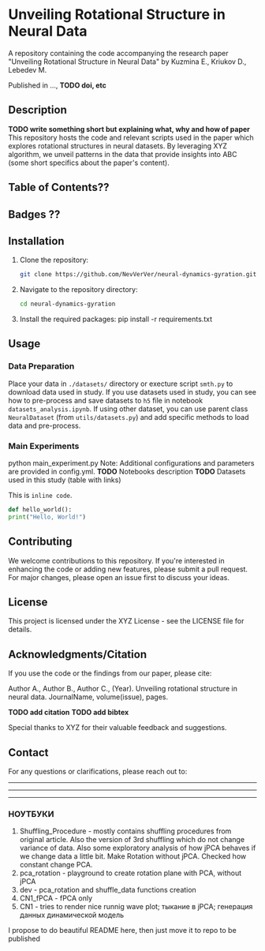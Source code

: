 # Unveiling Rotational Structure in Neural Data

A repository containing the code accompanying the research paper "Unveiling Rotational Structure in Neural Data" by Kuzmina E., Kriukov D., Lebedev M.

Published in ..., **TODO doi, etc**

## Description

**TODO write something short but explaining what, why and how of paper**
This repository hosts the code and relevant scripts used in the paper which explores rotational structures in neural datasets. By leveraging XYZ algorithm, we unveil patterns in the data that provide insights into ABC (some short specifics about the paper's content).

## Table of Contents??

## Badges ??

## Installation

1. Clone the repository:
   ```bash
   git clone https://github.com/NevVerVer/neural-dynamics-gyration.git
   ```

2. Navigate to the repository directory:
   ```bash
   cd neural-dynamics-gyration
   ```

3. Install the required packages:
pip install -r requirements.txt

## Usage
### Data Preparation
Place your data in `./datasets/` directory or execture script `smth.py` to download data used in study.
If you use datasets used in study, you can see how to pre-process and save datasets to `h5` file in notebook `datasets_analysis.ipynb`. If using other dataset, you can use parent class  `NeuralDataset` (from `utils/datasets.py`) and add specific methods to load data and pre-process.

### Main Experiments
python main_experiment.py
Note: Additional configurations and parameters are provided in config.yml.
**TODO** Notebooks description
**TODO** Datasets used in this study (table with links)

This is `inline code`.

```python
def hello_world():
print("Hello, World!")
```

## Contributing
We welcome contributions to this repository. If you're interested in enhancing the code or adding new features, please submit a pull request. For major changes, please open an issue first to discuss your ideas.

## License
This project is licensed under the XYZ License - see the LICENSE file for details.

## Acknowledgments/Citation
If you use the code or the findings from our paper, please cite:

Author A., Author B., Author C., (Year). Unveiling rotational structure in neural data. JournalName, volume(issue), pages.

**TODO add citation**
**TODO add bibtex**

Special thanks to XYZ for their valuable feedback and suggestions.

## Contact
For any questions or clarifications, please reach out to:

---------------------
---------------------
---------------------

### НОУТБУКИ
1. Shuffling_Procedure - mostly contains shuffling procedures from original article. Also the version of 3rd shuffling which do not change variance of data. Also some exploratory analysis of how jPCA behaves if we change data a little bit. Make Rotation without jPCA. Checked how constant change PCA. 
2. pca_rotation - playground to create rotation plane with PCA, without jPCA
3. dev - pca_rotation and shuffle_data functions creation
4. CN1_fPCA - fPCA only
5. CN1 - tries to render nice runnig wave plot; тыкание в jPCA; генерация данных динамической модель

I propose to do beautiful README here, then just move it to repo to be published

